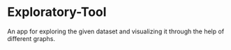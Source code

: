 # Exploratory-Tool
An app for exploring the given dataset and visualizing it through the help of different graphs.
